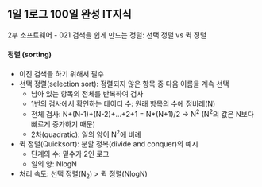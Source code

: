 ## 1일 1로그 100일 완성 IT지식

2부 소프트웨어 - 021 검색을 쉽게 만드는 정렬: 선택 정렬 vs 퀵 정렬

#### 정렬 (sorting)

- 이진 검색을 하기 위해서 필수
- 선택 정렬(selection sort): 정렬되지 않은 항목 중 다음 이름을 계속 선택
  - 남아 있는 항목의 전체를 반복하여 검사
  - 1번의 검사에서 확인하는 데이터 수: 원래 항목의 수에 정비례(N)
  - 전체 검사: N+(N-1)+(N-2)+...+2+1 = N*(N+1)/2 -> N<sup>2</sup> (N<sup>2</sup>의 값은 N보다 빠르게 증가하기 때문)
  - 2차(quadratic): 일의 양이 N<sup>2</sup>에 비례
- 퀵 정렬(Quicksort): 분할 정복(divide and conquer)의 예시
  - 단계의 수: 밑수가 2인 로그
  - 일의 양: NlogN
- 처리 속도: 선택 정렬(N<sub>2</sub>) > 퀵 졍렬(NlogN)
